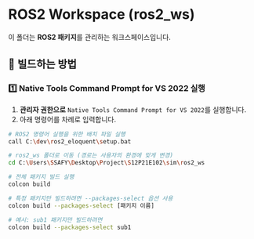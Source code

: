# ROS2 Workspace (ros2_ws)

이 폴더는 **ROS2 패키지**를 관리하는 워크스페이스입니다.

## 🚀 빌드하는 방법

### 1️⃣ Native Tools Command Prompt for VS 2022 실행

1. **관리자 권한으로** `Native Tools Command Prompt for VS 2022`를 실행합니다.
2. 아래 명령어를 차례로 입력합니다.

```bash
# ROS2 명령어 실행을 위한 배치 파일 실행
call C:\dev\ros2_eloquent\setup.bat

# ros2_ws 폴더로 이동 (경로는 사용자의 환경에 맞게 변경)
cd C:\Users\SSAFY\Desktop\Project\S12P21E102\sim\ros2_ws

# 전체 패키지 빌드 실행
colcon build

# 특정 패키지만 빌드하려면 --packages-select 옵션 사용
colcon build --packages-select [패키지 이름]

# 예시: sub1 패키지만 빌드하려면
colcon build --packages-select sub1
```
